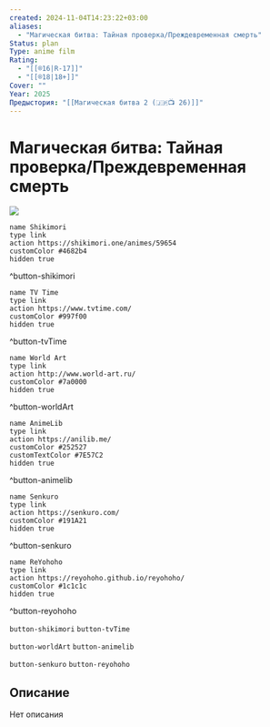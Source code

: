 ```yaml
---
created: 2024-11-04T14:23:22+03:00
aliases:
  - "Магическая битва: Тайная проверка/Преждевременная смерть"
Status: plan
Type: anime film
Rating:
  - "[[®️16|R-17]]"
  - "[[®️18|18+]]"
Cover: ""
Year: 2025
Предыстория: "[[Магическая битва 2 (🇯🇵📺 26)]]"
---
```


# Магическая битва: Тайная проверка/Преждевременная смерть

![](https://nyaa.shikimori.one/uploads/poster/animes/59654/d92375c69b70b02078dd80526769297a.jpeg)

```button
name Shikimori
type link
action https://shikimori.one/animes/59654
customColor #4682b4
hidden true
```
^button-shikimori

```button
name TV Time
type link
action https://www.tvtime.com/
customColor #997f00
hidden true
```
^button-tvTime

```button
name World Art
type link
action http://www.world-art.ru/
customColor #7a0000
hidden true
```
^button-worldArt

```button
name AnimeLib
type link
action https://anilib.me/
customColor #252527
customTextColor #7E57C2
hidden true
```
^button-animelib

```button
name Senkuro
type link
action https://senkuro.com/
customColor #191A21
hidden true
```
^button-senkuro

```button
name ReYohoho
type link
action https://reyohoho.github.io/reyohoho/
customColor #1c1c1c
hidden true
```
^button-reyohoho

`button-shikimori` `button-tvTime`

`button-worldArt` `button-animelib`

`button-senkuro` `button-reyohoho`

## Описание

Нет описания
